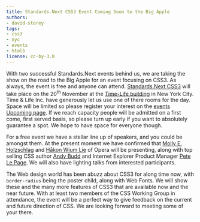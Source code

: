 ```yaml
---
title: Standards.Next CSS3 Event Coming Soon to the Big Apple
authors:
- david-storey
tags:
- css3
- nyc
- events
- html5
license: cc-by-3.0
---
```


<p>With two successful Standards.Next events behind us, we are taking the show on the road to the Big Apple for an event focusing on CSS3. As always, the event is free and anyone can attend. <a href="http://www.standards-next.org">Standards.Next CSS3</a> will take place on the 20<sup>th</sup> November at the <a href="http://en.wikipedia.org/wiki/Time-Life_Building">Time-Life building</a> in New York City.  Time &amp; Life Inc. have generously let us use one of there rooms for the day. Space will be limited so please register your interest on the <a href="http://upcoming.yahoo.com/event/4878729/">events Upcoming page</a>. If we reach capacity people will be admitted on a first come, first served basis, so please turn up early if you want to absolutely guarantee a spot. We hope to have space for everyone though.</p>

<p>For a free event we have a stellar line up of speakers, and you could be amongst them. At the present moment we have confirmed that <a href="http://www.molly.com/">Molly E. Holzschlag</a> and <a href="http://people.opera.com/howcome/">Håkon Wium Lie</a> of Opera will be presenting, along with top selling CSS author <a href="http://www.andybudd.com/">Andy Budd</a> and Internet Explorer Product Manager <a href="http://blogs.msdn.com/petel/">Pete Le Page</a>. We will also have lighting talks from interested participants.</p>

<p>The Web design world has been abuzz about CSS3 for along time now, with <code>border-radius</code> being the poster child, along with Web Fonts. We will show these and the many more features of CSS3 that are available now and the near future. With at least two members of the CSS Working Group in attendance, the event will be a perfect way to give feedback on the current and future direction of CSS. We are looking forward to meeting some of your there.</p>
